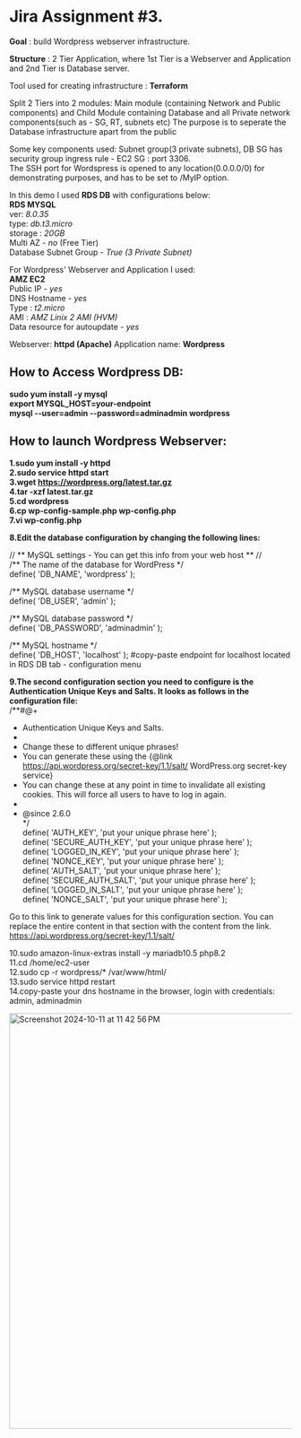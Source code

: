 # Jira Assignment #3.
<p align="justify">
<b>Goal</b> : build Wordpress webserver infrastructure.
  
<b>Structure</b> : 2 Tier Application, where 1st Tier is a Webserver and Application and 2nd Tier is Database server.

Tool used for creating infrastructure : <b>Terraform</b>
  
Split 2 Tiers into 2 modules: Main module (containing Network and Public components) and Child Module containing Database and all Private network components(such as - SG, RT, subnets etc)
The purpose is to seperate the Database infrastructure apart from the public

Some key components used: Subnet group(3 private subnets), DB SG has security group ingress rule - EC2 SG : port 3306.    
The SSH port for Wordspress is opened to any location(0.0.0.0/0) for demonstrating purposes, and has to be set to /MyIP option.  
</p>

In this demo I used **RDS DB** with configurations below:  
**RDS MYSQL**  
ver: *8.0.35*  
type: *db.t3.micro*  
storage : *20GB*  
Multi AZ - *no* (Free Tier)  
Database Subnet Group - *True (3 Private Subnet)*  

For Wordpress' Webserver and Application I used:  
**AMZ EC2**  
Public IP - *yes*  
DNS Hostname - *yes*  
Type : *t2.micro*  
AMI : *AMZ Linix 2 AMI (HVM)*  
Data resource for autoupdate - *yes*  

Webserver: **httpd (Apache)**
Application name: **Wordpress**

## How to Access Wordpress DB:
**sudo yum install -y mysql**  
**export MYSQL_HOST=your-endpoint**   
**mysql --user=admin --password=adminadmin wordpress**

## How to launch Wordpress Webserver:
**1.sudo yum install -y httpd**  
**2.sudo service httpd start**  
**3.wget https://wordpress.org/latest.tar.gz**  
**4.tar -xzf latest.tar.gz**  
**5.cd wordpress**  
**6.cp wp-config-sample.php wp-config.php**  
**7.vi wp-config.php**

**8.Edit the database configuration by changing the following lines:**  

// ** MySQL settings - You can get this info from your web host ** //  
/** The name of the database for WordPress */  
define( 'DB_NAME', 'wordpress' );

/** MySQL database username */  
define( 'DB_USER', 'admin' );  

/** MySQL database password */  
define( 'DB_PASSWORD', 'adminadmin' );

/** MySQL hostname */  
define( 'DB_HOST', 'localhost' );  #copy-paste endpoint for localhost located in RDS DB tab - configuration menu


**9.The second configuration section you need to configure is the Authentication Unique Keys and Salts. It looks as follows in the configuration file:**  
/**#@+
 * Authentication Unique Keys and Salts.  
 *
 * Change these to different unique phrases!  
 * You can generate these using the {@link https://api.wordpress.org/secret-key/1.1/salt/ WordPress.org secret-key service}  
 * You can change these at any point in time to invalidate all existing cookies. This will force all users to have to log in again.  
 *  
 * @since 2.6.0  
 */  
define( 'AUTH_KEY',         'put your unique phrase here' );  
define( 'SECURE_AUTH_KEY',  'put your unique phrase here' );  
define( 'LOGGED_IN_KEY',    'put your unique phrase here' );  
define( 'NONCE_KEY',        'put your unique phrase here' );  
define( 'AUTH_SALT',        'put your unique phrase here' );  
define( 'SECURE_AUTH_SALT', 'put your unique phrase here' );  
define( 'LOGGED_IN_SALT',   'put your unique phrase here' );  
define( 'NONCE_SALT',       'put your unique phrase here' );  

Go to this link to generate values for this configuration section. You can replace the entire content in that section with the content from the link.
https://api.wordpress.org/secret-key/1.1/salt/

10.sudo amazon-linux-extras install -y mariadb10.5 php8.2  
11.cd /home/ec2-user  
12.sudo cp -r wordpress/* /var/www/html/  
13.sudo service httpd restart  
14.copy-paste your dns hostname in the browser, login with credentials: admin, adminadmin

<img width="741" alt="Screenshot 2024-10-11 at 11 42 56 PM" src="https://github.com/user-attachments/assets/285c794a-b421-46a6-ad47-b49ae55c5c77">
